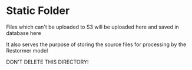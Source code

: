 # Static Folder

Files which can't be uploaded to S3 will be uploaded here and saved in database here

It also serves the purpose of storing the source files for processing by the Restormer model

DON'T DELETE THIS DIRECTORY!
